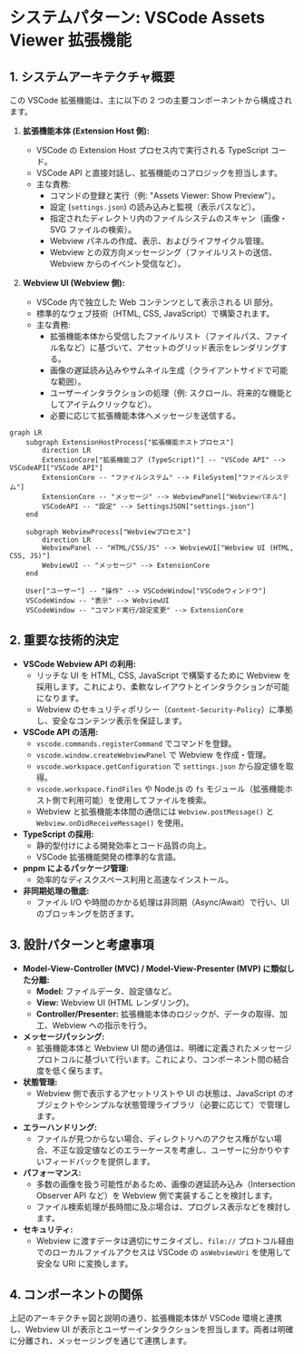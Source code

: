 # システムパターン: VSCode Assets Viewer 拡張機能

## 1. システムアーキテクチャ概要

この VSCode 拡張機能は、主に以下の 2 つの主要コンポーネントから構成されます。

1.  **拡張機能本体 (Extension Host 側):**

    - VSCode の Extension Host プロセス内で実行される TypeScript コード。
    - VSCode API と直接対話し、拡張機能のコアロジックを担当します。
    - 主な責務:
      - コマンドの登録と実行（例: "Assets Viewer: Show Preview"）。
      - 設定 (`settings.json`) の読み込みと監視（表示パスなど）。
      - 指定されたディレクトリ内のファイルシステムのスキャン（画像・SVG ファイルの検索）。
      - Webview パネルの作成、表示、およびライフサイクル管理。
      - Webview との双方向メッセージング（ファイルリストの送信、Webview からのイベント受信など）。

2.  **Webview UI (Webview 側):**
    - VSCode 内で独立した Web コンテンツとして表示される UI 部分。
    - 標準的なウェブ技術（HTML, CSS, JavaScript）で構築されます。
    - 主な責務:
      - 拡張機能本体から受信したファイルリスト（ファイルパス、ファイル名など）に基づいて、アセットのグリッド表示をレンダリングする。
      - 画像の遅延読み込みやサムネイル生成（クライアントサイドで可能な範囲）。
      - ユーザーインタラクションの処理（例: スクロール、将来的な機能としてアイテムクリックなど）。
      - 必要に応じて拡張機能本体へメッセージを送信する。

```mermaid
graph LR
    subgraph ExtensionHostProcess["拡張機能ホストプロセス"]
        direction LR
        ExtensionCore["拡張機能コア (TypeScript)"] -- "VSCode API" --> VSCodeAPI["VSCode API"]
        ExtensionCore -- "ファイルシステム" --> FileSystem["ファイルシステム"]
        ExtensionCore -- "メッセージ" --> WebviewPanel["Webviewパネル"]
        VSCodeAPI -- "設定" --> SettingsJSON["settings.json"]
    end

    subgraph WebviewProcess["Webviewプロセス"]
        direction LR
        WebviewPanel -- "HTML/CSS/JS" --> WebviewUI["Webview UI (HTML, CSS, JS)"]
        WebviewUI -- "メッセージ" --> ExtensionCore
    end

    User["ユーザー"] -- "操作" --> VSCodeWindow["VSCodeウィンドウ"]
    VSCodeWindow -- "表示" --> WebviewUI
    VSCodeWindow -- "コマンド実行/設定変更" --> ExtensionCore
```

## 2. 重要な技術的決定

- **VSCode Webview API の利用:**
  - リッチな UI を HTML, CSS, JavaScript で構築するために Webview を採用します。これにより、柔軟なレイアウトとインタラクションが可能になります。
  - Webview のセキュリティポリシー（`Content-Security-Policy`）に準拠し、安全なコンテンツ表示を保証します。
- **VSCode API の活用:**
  - `vscode.commands.registerCommand` でコマンドを登録。
  - `vscode.window.createWebviewPanel` で Webview を作成・管理。
  - `vscode.workspace.getConfiguration` で `settings.json` から設定値を取得。
  - `vscode.workspace.findFiles` や Node.js の `fs` モジュール（拡張機能ホスト側で利用可能）を使用してファイルを検索。
  - Webview と拡張機能本体間の通信には `Webview.postMessage()` と `Webview.onDidReceiveMessage()` を使用。
- **TypeScript の採用:**
  - 静的型付けによる開発効率とコード品質の向上。
  - VSCode 拡張機能開発の標準的な言語。
- **pnpm によるパッケージ管理:**
  - 効率的なディスクスペース利用と高速なインストール。
- **非同期処理の徹底:**
  - ファイル I/O や時間のかかる処理は非同期（Async/Await）で行い、UI のブロッキングを防ぎます。

## 3. 設計パターンと考慮事項

- **Model-View-Controller (MVC) / Model-View-Presenter (MVP) に類似した分離:**
  - **Model:** ファイルデータ、設定値など。
  - **View:** Webview UI (HTML レンダリング)。
  - **Controller/Presenter:** 拡張機能本体のロジックが、データの取得、加工、Webview への指示を行う。
- **メッセージパッシング:**
  - 拡張機能本体と Webview UI 間の通信は、明確に定義されたメッセージプロトコルに基づいて行います。これにより、コンポーネント間の結合度を低く保ちます。
- **状態管理:**
  - Webview 側で表示するアセットリストや UI の状態は、JavaScript のオブジェクトやシンプルな状態管理ライブラリ（必要に応じて）で管理します。
- **エラーハンドリング:**
  - ファイルが見つからない場合、ディレクトリへのアクセス権がない場合、不正な設定値などのエラーケースを考慮し、ユーザーに分かりやすいフィードバックを提供します。
- **パフォーマンス:**
  - 多数の画像を扱う可能性があるため、画像の遅延読み込み（Intersection Observer API など）を Webview 側で実装することを検討します。
  - ファイル検索処理が長時間に及ぶ場合は、プログレス表示などを検討します。
- **セキュリティ:**
  - Webview に渡すデータは適切にサニタイズし、`file://` プロトコル経由でのローカルファイルアクセスは VSCode の `asWebviewUri` を使用して安全な URI に変換します。

## 4. コンポーネントの関係

上記のアーキテクチャ図と説明の通り、拡張機能本体が VSCode 環境と連携し、Webview UI が表示とユーザーインタラクションを担当します。両者は明確に分離され、メッセージングを通じて連携します。
